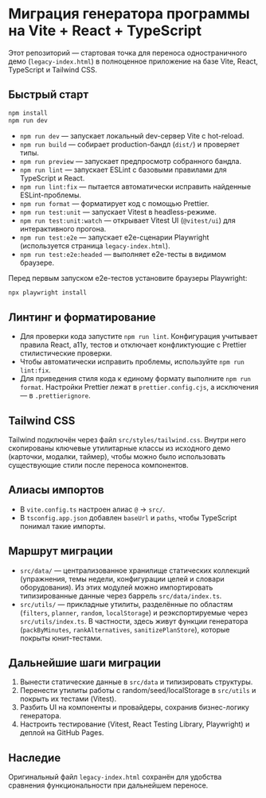 # Миграция генератора программы на Vite + React + TypeScript

Этот репозиторий — стартовая точка для переноса одностраничного демо (`legacy-index.html`) в полноценное приложение на базе
Vite, React, TypeScript и Tailwind CSS.

## Быстрый старт

```bash
npm install
npm run dev
```

- `npm run dev` — запускает локальный dev-сервер Vite с hot-reload.
- `npm run build` — собирает production-бандл (`dist/`) и проверяет типы.
- `npm run preview` — запускает предпросмотр собранного бандла.
- `npm run lint` — запускает ESLint c базовыми правилами для TypeScript и React.
- `npm run lint:fix` — пытается автоматически исправить найденные ESLint-проблемы.
- `npm run format` — форматирует код с помощью Prettier.
- `npm run test:unit` — запускает Vitest в headless-режиме.
- `npm run test:unit:watch` — открывает Vitest UI (`@vitest/ui`) для интерактивного прогона.
- `npm run test:e2e` — запускает e2e-сценарии Playwright (используется страница `legacy-index.html`).
- `npm run test:e2e:headed` — выполняет e2e-тесты в видимом браузере.

Перед первым запуском e2e-тестов установите браузеры Playwright:

```bash
npx playwright install
```

## Линтинг и форматирование

- Для проверки кода запустите `npm run lint`. Конфигурация учитывает правила React, a11y, тестов и отключает конфликтующие с Prettier стилистические проверки.
- Чтобы автоматически исправить проблемы, используйте `npm run lint:fix`.
- Для приведения стиля кода к единому формату выполните `npm run format`. Настройки Prettier лежат в `prettier.config.cjs`, а исключения — в `.prettierignore`.

## Tailwind CSS

Tailwind подключён через файл `src/styles/tailwind.css`. Внутри него скопированы ключевые утилитарные классы из исходного
демо (карточки, модалки, таймер), чтобы можно было использовать существующие стили после переноса компонентов.

## Алиасы импортов

- В `vite.config.ts` настроен алиас `@` → `src/`.
- В `tsconfig.app.json` добавлен `baseUrl` и `paths`, чтобы TypeScript понимал такие импорты.

## Маршрут миграции

- `src/data/` — централизованное хранилище статических коллекций (упражнения, темы недели, конфигурации целей и словари оборудования). Из этих модулей можно импортировать типизированные данные через баррель `src/data/index.ts`.
- `src/utils/` — прикладные утилиты, разделённые по областям (`filters`, `planner`, `random`, `localStorage`) и реэкспортируемые через `src/utils/index.ts`. В частности, здесь живут функции генератора (`packByMinutes`, `rankAlternatives`, `sanitizePlanStore`), которые покрыты юнит-тестами.

## Дальнейшие шаги миграции

1. Вынести статические данные в `src/data` и типизировать структуры.
2. Перенести утилиты работы с random/seed/localStorage в `src/utils` и покрыть их тестами (Vitest).
3. Разбить UI на компоненты и провайдеры, сохранив бизнес-логику генератора.
4. Настроить тестирование (Vitest, React Testing Library, Playwright) и деплой на GitHub Pages.

## Наследие

Оригинальный файл `legacy-index.html` сохранён для удобства сравнения функциональности при дальнейшем переносе.
